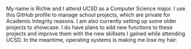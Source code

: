 My name is Richie and I attend UCSD as a Computer Science major. I use this GitHub profile to manage school projects, which are private for Academic Integrity reasons. I am also currently setting up some older projects to showcase. I do have plans to add new functions to these projects and improve them with the new skillsets I gained while attending UCSD. In the meantime, operating systems is making me lose my hair. 
